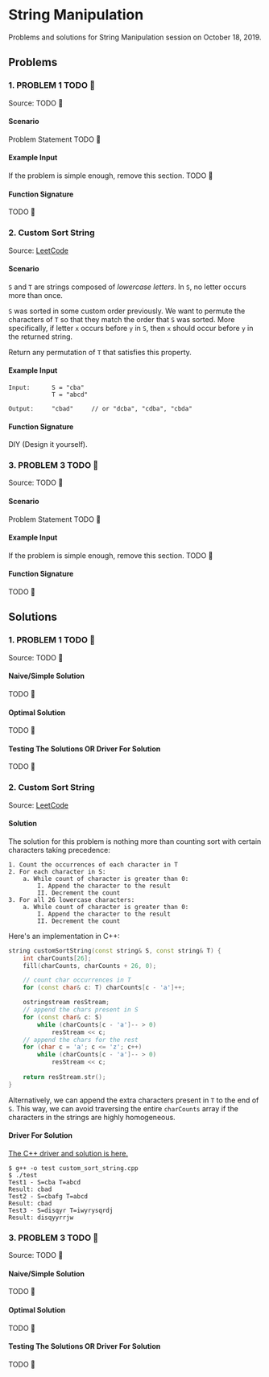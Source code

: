 # String Manipulation

Problems and solutions for String Manipulation session on October 18, 2019.

## Problems

### 1. PROBLEM 1 TODO :bug:

Source: TODO :bug:

#### Scenario

Problem Statement TODO :bug:

#### Example Input

If the problem is simple enough, remove this section. TODO :bug:

#### Function Signature

TODO :bug:

### 2. Custom Sort String

Source: [LeetCode](https://leetcode.com/problems/custom-sort-string/)

#### Scenario

`S` and `T` are strings composed of *lowercase letters*. In `S`, no letter 
occurs more than once.

`S` was sorted in some custom order previously. We want to permute the 
characters of `T` so that they match the order that `S` was sorted. More 
specifically, if letter `x` occurs before `y` in `S`, then `x` should occur 
before `y` in the returned string.

Return any permutation of `T` that satisfies this property.

#### Example Input

```
Input:      S = "cba"
            T = "abcd"

Output:     "cbad"     // or "dcba", "cdba", "cbda"
```

#### Function Signature

DIY (Design it yourself).

### 3. PROBLEM 3 TODO :bug:

Source: TODO :bug:

#### Scenario

Problem Statement TODO :bug:

#### Example Input

If the problem is simple enough, remove this section. TODO :bug:

#### Function Signature

TODO :bug:

## Solutions

### 1. PROBLEM 1 TODO :bug:

Source: TODO :bug:

#### Naive/Simple Solution

TODO :bug:

#### Optimal Solution

TODO :bug:

#### Testing The Solutions OR Driver For Solution

TODO :bug:

### 2. Custom Sort String

Source: [LeetCode](https://leetcode.com/problems/custom-sort-string/)

#### Solution

The solution for this problem is nothing more than counting sort with certain characters taking precedence:
```
1. Count the occurrences of each character in T
2. For each character in S:
    a. While count of character is greater than 0:
        I. Append the character to the result
        II. Decrement the count
3. For all 26 lowercase characters:
    a. While count of character is greater than 0:
        I. Append the character to the result
        II. Decrement the count
```

Here's an implementation in C++:
```c++
string customSortString(const string& S, const string& T) {
    int charCounts[26];
    fill(charCounts, charCounts + 26, 0);

    // count char occurrences in T
    for (const char& c: T) charCounts[c - 'a']++;

    ostringstream resStream;
    // append the chars present in S
    for (const char& c: S)
        while (charCounts[c - 'a']-- > 0)
            resStream << c;
    // append the chars for the rest
    for (char c = 'a'; c <= 'z'; c++)
        while (charCounts[c - 'a']-- > 0)
            resStream << c;
            
    return resStream.str();
}
```

Alternatively, we can append the extra characters present in `T` to the end of 
`S`. This way, we can avoid traversing the entire `charCounts` array if the 
characters in the strings are highly homogeneous.

#### Driver For Solution

[The C++ driver and solution is here.](./custom_sort_string/custom_sort_string.cpp)

```console
$ g++ -o test custom_sort_string.cpp
$ ./test
Test1 - S=cba T=abcd
Result: cbad
Test2 - S=cbafg T=abcd
Result: cbad
Test3 - S=disqyr T=iwyrysqrdj
Result: disqyyrrjw
```

### 3. PROBLEM 3 TODO :bug:

Source: TODO :bug:

#### Naive/Simple Solution 

TODO :bug:

#### Optimal Solution

TODO :bug:

#### Testing The Solutions OR Driver For Solution

TODO :bug:


